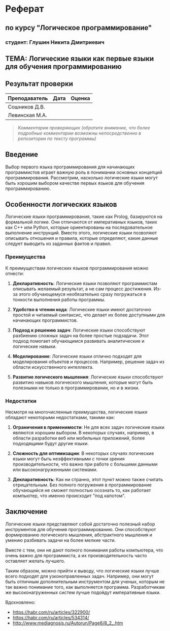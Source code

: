 # Реферат
## по курсу "Логическое программирование"

### студент: Глушин Никита Дмитриевич 

## ТЕМА: Логические языки как первые языки для обучения программированию

## Результат проверки

| Преподаватель     | Дата         |  Оценка       |
|-------------------|--------------|---------------|
| Сошников Д.В. |              |               |
| Левинская М.А.|              |               |

> *Комментарии проверяющих (обратите внимание, что более подробные комментарии возможны непосредственно в репозитории по тексту программы)*

## Введение

Выбор первого языка программирования для начинающих программистов играет важную роль в понимании основных концепций программирования. Рассмотрим, насколько логические языки могут быть хорошим выбором качестве первых языков для обучения программированию.

## Особенности логических языков

Логические языки программирования, такие как Prolog, базируются на формальной логике. Они отличаются от императивных языков, таких как C++ или Python, которые ориентированы на последовательное выполнение инструкций. Вместо этого, логические языки позволяют описывать отношения и правила, которые определяют, какие данные следует выводить из заданных фактов и правил.

### Преимущества
К преимуществам логических языков программирования можно отнести:

1. **Декларативность**: Логические языки позволяют программистам описывать желаемый результат, а не сам процесс достижения. Из-за этого обучающемуся необязательно сразу погружаться в тонкости выполнения работы программы.

2. **Удобство в чтении кода**: Логические языки имеют достаточно простой и читаемый синтаксис, что делает их более доступными для начинающих программистов.

3. **Подход к решению задач**: Логические языки способствуют разбиению сложных задач на более простые подзадачи. Этот подход помогает обучающимся развивать аналитические и логические навыки.

4. **Моделирование**: Логические языки отлично подходят для моделирования объектов и процессов. Например, решение задач из области искусственного интеллекта. 

5. **Развитие логического мышления**: Логические языки способствуют развитию навыков логического мышления, которые могут быть полезными не только в программировании, но и в жизни.

### Недостатки 

Несмотря на многочисленные преимущества, логические языки обладают некоторыми недостатками, такими как:

1. **Ограничения в применимости**: Не для всех задач логические языки являются хорошим выбором. В некоторых случаях, например, в области разработки веб или мобильных приложений, более подходящими будут другие языки.

2. **Сложность для оптимизации**: В некоторых случаях логические языки могут быть неэффективными с точки зрения производительности, что важно при работе с большими данными или высоконагруженными системами.

3. **Декларативность**: Как ни странно, этот пункт можно также считать отрицательным. Без полного погружения в программирование обучающийся не сможет полностью осознать то, как работает компьютер, что именно происходит "под капотом".

## Заключение

Логические языки представляют собой достаточно полезный набор инструментов для обучения программированию. Они способствуют формированию логического мышления, абстрактного мышления и умению разбивать задачи на более мелкие части.

Вместе с тем, они не дают полного понимания работы компьютера, что очень важно для программиста, а их производительность часто оставляет желать лучшего.

Таким образом, можно прийти к выводу, что логические языки лучше всего подходят для узконоправленных задач. Например, они могут быть отличным дополнительным инструментом для ученых, которым не так важно понимание того, как выполняется программа. Разработчикам же высоконагруженных систем лучше подойдут императивные языки.

Вдохновлено:
- https://habr.com/ru/articles/322900/
- https://habr.com/ru/articles/534314/
- http://www.mediagnosis.ru/Autorun/Page6/8_2_.htm